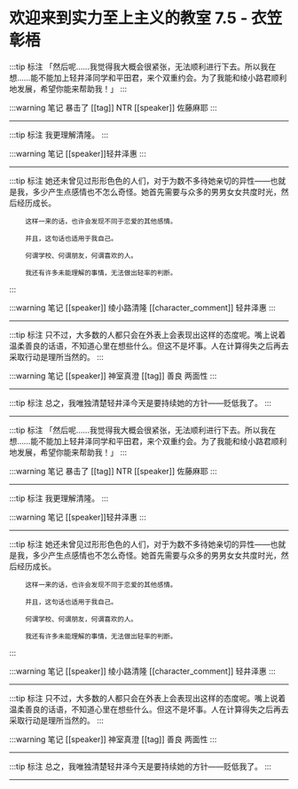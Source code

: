 # 欢迎来到实力至上主义的教室 7.5 - 衣笠彰梧

:::tip 标注
「然后呢……我觉得我大概会很紧张，无法顺利进行下去。所以我在想……能不能加上轻井泽同学和平田君，来个双重约会。为了我能和绫小路君顺利地发展，希望你能来帮助我！」
:::

:::warning 笔记
暴击了
[[tag]] NTR
[[speaker]] 佐藤麻耶
:::

---

:::tip 标注
我更理解清隆。
:::

:::warning 笔记
[[speaker]]轻井泽惠
:::

---

:::tip 标注
她还未曾见过形形色色的人们，对于为数不多待她亲切的异性——也就是我，多少产生点感情也不怎么奇怪。她首先需要与众多的男男女女共度时光，然后经历成长。

		这样一来的话，也许会发现不同于恋爱的其他感情。

		并且，这句话也适用于我自己。

		何谓学校、何谓朋友，何谓喜欢的人。

		我还有许多未能理解的事情，无法做出轻率的判断。
:::

:::warning 笔记
[[speaker]] 绫小路清隆
[[character_comment]] 轻井泽惠
:::

---

:::tip 标注
只不过，大多数的人都只会在外表上会表现出这样的态度呢。嘴上说着温柔善良的话语，不知道心里在想些什么。但这不是坏事。人在计算得失之后再去采取行动是理所当然的。
:::

:::warning 笔记
[[speaker]] 神室真澄
[[tag]] 善良 两面性
:::

---

:::tip 标注
总之，我唯独清楚轻井泽今天是要持续她的方针——贬低我了。
:::

---

:::tip 标注
「然后呢……我觉得我大概会很紧张，无法顺利进行下去。所以我在想……能不能加上轻井泽同学和平田君，来个双重约会。为了我能和绫小路君顺利地发展，希望你能来帮助我！」
:::

:::warning 笔记
暴击了
[[tag]] NTR
[[speaker]] 佐藤麻耶
:::

---

:::tip 标注
我更理解清隆。
:::

:::warning 笔记
[[speaker]]轻井泽惠
:::

---

:::tip 标注
她还未曾见过形形色色的人们，对于为数不多待她亲切的异性——也就是我，多少产生点感情也不怎么奇怪。她首先需要与众多的男男女女共度时光，然后经历成长。

		这样一来的话，也许会发现不同于恋爱的其他感情。

		并且，这句话也适用于我自己。

		何谓学校、何谓朋友，何谓喜欢的人。

		我还有许多未能理解的事情，无法做出轻率的判断。
:::

:::warning 笔记
[[speaker]] 绫小路清隆
[[character_comment]] 轻井泽惠
:::

---

:::tip 标注
只不过，大多数的人都只会在外表上会表现出这样的态度呢。嘴上说着温柔善良的话语，不知道心里在想些什么。但这不是坏事。人在计算得失之后再去采取行动是理所当然的。
:::

:::warning 笔记
[[speaker]] 神室真澄
[[tag]] 善良 两面性
:::

---

:::tip 标注
总之，我唯独清楚轻井泽今天是要持续她的方针——贬低我了。
:::

---

